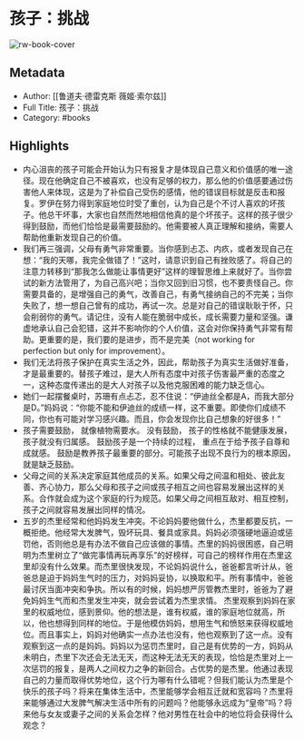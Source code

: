 # 孩子：挑战

![rw-book-cover](https://weread-1258476243.file.myqcloud.com/weread/cover/10/3300014710/s_3300014710.jpg)

## Metadata
- Author: [[鲁道夫·德雷克斯 薇姬·索尔兹]]
- Full Title: 孩子：挑战
- Category: #books

## Highlights
- 内心沮丧的孩子可能会开始认为只有报复才是体现自己意义和价值感的唯一途径。现在他确定自己不被喜欢，也没有足够的权力，那么他的价值感要通过伤害他人来体现，这是为了补偿自己受伤的感情，他的错误目标就是反击和报复。罗伊在努力得到家庭地位时受了重创，认为自己是个不讨人喜欢的坏孩子。他总干坏事，大家也自然而然地相信他真的是个坏孩子。这样的孩子很少得到鼓励，而他们恰恰是最需要鼓励的。他需要被人真正理解和接纳，需要人帮助他重新发现自己的价值。
- 我们再三强调，父母有勇气非常重要。当你感到忐忑、内疚，或者发现自己在想：“我的天哪，我完全做错了！”这时，请意识到自己有挫败感了。将自己的注意力转移到“那我怎么做能让事情更好”这样的理智思维上来就好了。当你尝试的新方法管用了，为自己高兴吧；当你又回到旧习惯，也不要责怪自己。你需要具备的，是增强自己的勇气，改善自己，有勇气接纳自己的不完美；当你失败了，想一想自己曾有的成功，再试一次。总是对自己的错误耿耿于怀，只会削弱你的勇气。请记住，没有人能在脆弱中成长，成长需要力量和坚强。谦虚地承认自己会犯错，这并不影响你的个人价值，这会对你保持勇气非常有帮助。更重要的是，我们要的是进步，而不是完美（not working for perfection but only for improvement）。
- 我们无法将孩子保护在真实生活之外，因此，帮助孩子为真实生活做好准备，才是最重要的。替孩子难过，是大人所有态度中对孩子伤害最严重的态度之一，这种态度传递出的是大人对孩子以及他克服困难的能力缺乏信心。
- 她们一起摆餐桌时，苏珊有点忐忑，忍不住说：“伊迪丝全都是A，而我大部分是D。”妈妈说：“你能不能和伊迪丝的成绩一样，这不重要。即使你们成绩不同，你也有可能对学习感兴趣。而且，你会发现你比自己想象的好很多！”
- 孩子需要鼓励，
  就像植物需要水。
  没有鼓励，
  孩子的性格就不能健康发展，
  孩子就没有归属感。
  鼓励孩子是一个持续的过程，
  重点在于给予孩子自尊和成就感。
  鼓励是教养孩子最重要的部分。可能孩子出现不良行为的根本原因，就是缺乏鼓励。
- 父母之间的关系决定家庭其他成员的关系。如果父母之间温和相处、彼此友善、齐心协力，那么父母和孩子之间或孩子相互之间也容易发展出这样的关系。合作就会成为这个家庭的行为规范。如果父母之间相互敌对、相互控制，孩子之间就容易发展出同样的情况。
- 五岁的杰里经常和他妈妈发生冲突。不论妈妈要他做什么，杰里都要反抗，一概拒绝。他经常大发脾气，毁坏玩具、餐具或家具。妈妈必须强硬地逼迫或惩罚他，否则他总是有办法不做自己应该做的事情。杰里的妈妈很困惑，自己明明为杰里树立了“做完事情再玩再享乐”的好榜样，可自己的榜样作用在杰里这里却没有什么效果。而杰里很快发现，不论妈妈说什么，爸爸都言听计从，爸爸总是迫于妈妈生气时的压力，对妈妈妥协，以换取和平。所有事情中，爸爸最讨厌当面冲突和争执。所以有的时候，妈妈想严厉管教杰里时，爸爸为了避免妈妈生气而和杰里发生冲突，就会尝试着为杰里求情。
  杰里观察到妈妈在家里的权威地位，感到景仰。他的想法是，谁有权威，谁的家庭地位就高，所以，他也想得到同样的地位。于是他模仿妈妈，想用生气和愤怒来获得权威地位。而且事实上，妈妈对他确实一点办法也没有，他也观察到了这一点。没有观察到这一点的是妈妈。妈妈以为惩罚杰里时，自己是有优势的一方，妈妈从未明白，杰里下次还会无法无天，而这种无法无天的表现，恰恰是杰里对上一次惩罚的报复，是两人之间权力之争的新回合。占优势的是杰里。他通过表现自己的力量而取得优势地位，这个行为哪有什么错呢？但我们能认为杰里是个快乐的孩子吗？将来在集体生活中，杰里能够学会相互迁就和宽容吗？杰里将来能够通过大发脾气解决生活中所有的问题吗？他能够永远成为“皇帝”吗？将来他与女友或妻子之间的关系会怎样？他对男性在社会中的地位将会获得什么观念？
